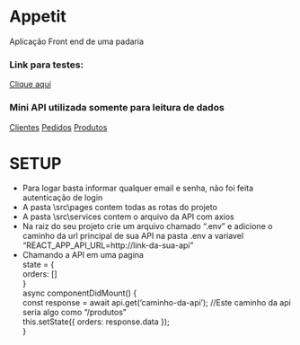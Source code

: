 <!DOCTYPE html><html><head><meta charset="utf-8"><title>Appetit.md</title><style></style></head><body id="preview">
<h1 class="code-line" data-line-start=0 data-line-end=1><a id="Appetit_0"></a>Appetit</h1>
<p class="has-line-data" data-line-start="2" data-line-end="3">Aplicação Front end de uma padaria</p>
  <h3>Link para testes:</h3>
  <a href="https://appetit-frontend.herokuapp.com/">Clique aqui</a>
  <h3>Mini API utilizada somente para leitura de dados</h3>
  <a href="https://appetit-backend.herokuapp.com/customers">Clientes</a>
  <a href="https://appetit-backend.herokuapp.com/orders">Pedidos</a>
  <a href="https://appetit-backend.herokuapp.com/products">Produtos</a>
  
<h1 class="code-line" data-line-start=4 data-line-end=5><a id="SETUP_4"></a>SETUP</h1>
<ul>
<li class="has-line-data" data-line-start="5" data-line-end="6">Para logar basta informar qualquer email e senha, não foi feita autenticação de login</li>
<li class="has-line-data" data-line-start="6" data-line-end="6">A pasta \src\pages contem todas as rotas do projeto</li>
<li class="has-line-data" data-line-start="7" data-line-end="7">A pasta \src\services contem o arquivo da API com axios</li>
<li class="has-line-data" data-line-start="8" data-line-end="8">Na raiz do seu projeto crie um arquivo chamado “.env” e adicione o caminho da url principal de sua API na pasta .env a variavel “REACT_APP_API_URL=http://link-da-sua-api”</li>
<li class="has-line-data" data-line-start="9" data-line-end="17">Chamando a API em uma pagina<br>
state = {<br>
orders: []<br>
}<br>
async componentDidMount() {<br>
const response = await api.get(‘caminho-da-api’); //Este caminho da api seria algo como “/produtos”<br>
this.setState({ orders: response.data });<br>
}</li>
</ul>
</body></html>

